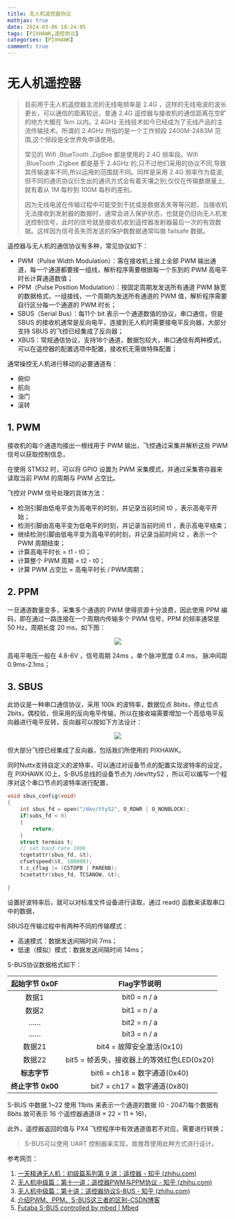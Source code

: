 ```yaml
---
title: 无人机遥控器协议
mathjax: true
date: 2024-03-06 18:24:05
tags: [PIXHAWK,遥控协议]
categories: [PIXHAWK]
comment: true
---
```


# 无人机遥控器

> 目前用于无人机遥控器主流的无线电频率是 2.4G ，这样的无线电波的波长更长，可以通信的距离较远，普通 2.4G 遥控器与接收机的通信距离在空旷的地方大概在 1km 以内。2.4GHz 无线技术如今已经成为了无线产品的主流传输技术。所谓的 2.4GHz 所指的是一个工作频段 2400M-2483M 范围,这个频段是全世界免申请使用。
>
> 常见的 Wifi ,BlueTooth ,ZigBee 都是使用的 2.4G 频率段。Wifi ,BlueTooth ,Zigbee 都是基于 2.4GHz 的,只不过他们采用的协议不同,导致其传输速率不同,所以运用的范围就不同。同样是采用 2.4G 频率作为载波,但不同的通讯协议衍生出的通讯方式会有着天壤之别;仅仅在传输数据量上,就有着从 1M 每秒到 100M 每秒的差别。
>
> 因为无线电波在传输过程中可能受到干扰或是数据丢失等等问题，当接收机无法接收到发射器的数据时，通常会进入保护状态，也就是仍旧向无人机发送控制信号，此时的信号就是接收机收到遥控器发射器最后一次的有效数据。这样因为信号丢失而发送的保护数数据通常叫做 failsafe 数据。

遥控器与无人机的通信协议有多种，常见协议如下：

+ PWM（Pulse Width Modulation）：需在接收机上接上全部 PWM 输出通道，每一个通道都要接一组线，解析程序需要根据每一个东到的 PWM 高电平时长计算通道数值；
+ PPM（Pulse Position Modulation）：按固定周期发发送所有通道 PWM 脉宽的数据格式，一组接线，一个周期内发送所有通道的 PWM 值，解析程序需要自行区分每一个通道的 PWM 时长；
+ SBUS（Serial Bus）：每11个 bit 表示一个通道数值的协议，串口通信，但是 SBUS 的接收机通常是反向电平，连接到无人机时需要接电平反向器，大部分支持 SBUS 的飞控已经集成了反向器；
+ XBUS：常规通信协议，支持18个通道，数据包较大，串口通信有两种模式，可以在遥控器的配置选项中配置，接收机无需做特殊配置；

通常操控无人机进行移动的必要通道有：

+ 俯仰
+ 航向
+ 油门
+ 滚转

## 1. PWM

接收机的每个通道均接出一根线用于 PWM 输出，飞控通过采集并解析这些 PWM 信号以获取控制信息，

在使用 STM32 时，可以将 GPIO 设置为 PWM 采集模式，并通过采集寄存器来读取当前 PWM 的周期与 PWM 占空比。

飞控对 PWM 信号处理的具体方法：

+ 检测引脚由低电平变为高电平的时刻，并记录当前时间 t0 ，表示高电平开始；
+ 检测引脚由高电平变为低电平的时刻，并记录当前时间 t1 ，表示高电平结束；
+ 继续检测引脚由低电平变为高电平的时刻，并记录当前时间 t2 ，表示一个 PWM 周期结束；
+ 计算高电平时长 = t1 - t0；
+ 计算整个 PWM 周期 = t2 - t0；
+ 计算 PWM 占空比 = 高电平时长 / PWM周期；

## 2. PPM

一旦通道数量变多，采集多个通道的 PWM 使得资源十分浪费，因此使用 PPM 编码，即在通过一路连接在一个周期内传输多个 PWM 信号，PPM 的频率通常是 50 Hz，周期长度 20 ms，如下图：

<div align = "center"><img src="PPM.jpg"  width=""  height = "" /></div>

高电平电压一般在 4.8-6V ，信号周期 24ms ，单个脉冲宽度 0.4 ms， 脉冲间距 0.9ms-2.1ms；

## 3. SBUS

此协议是一种串口通信协议，采用 100k 的波特率，数据位点 8bits，停止位点 2bits，偶校验，但采用的反向电平传输，所以在接收端需要增加一个高低电平反向器进行电平反转，反向器可以按如下方法设计：

<div align = "center"><img src="反向器.png"  width=""  height = "" /></div>

但大部分飞控已经集成了反向器，包括我们所使用的 PIXHAWK。

同时Nuttx支持自定义的波特率，可以通过对设备节点的配置实现波特率的设定，在 PIXHAWK IO上，S-BUS总线的设备节点为 /dev/ttyS2 ，所以可以编写一个程序对这个串口节点的波特率进行配置，

```C
void sbus_config(void)
{
    int sbus_fd = open("/dev/ttyS2", O_RDWR | O_NONBLOCK);
    if(subs_fd < 0)
    {
        return;
    }
    struct termios t;
    // set baud rate 100k
    tcgetattr(sbus_fd, &t);
    cfsetspeed(&t, 100000);
    t.c_cflag |= (CSTOPB | PARENB);
    tcsetattr(sbus_fd, TCSANOW, &t);
    
}
```

设置好波特率后，就可以对标准文件设备进行读取，通过 read() 函数来读取串口中的数据， 

SBUS在传输过程中有两种不同的传输模式：

+ 高速模式：数据发送间隔时间 7ms；
+ 低速（模拟）模式：数据发送间隔时间 14ms；

S-BUS协议数据格式如下：

|   起始字节 0x0F   |                Flag字节说明                |
| :---------------: | :----------------------------------------: |
|       数据1       |                bit0 = n / a                |
|       数据2       |                bit1 = n / a                |
|        ……         |                bit2 = n / a                |
|        ……         |                bit3 = n / a                |
|      数据21       |         bit4 = 故障安全激活(0x10)          |
|      数据22       | bit5 = 帧丢失，接收器上的等效红色LED(0x20) |
|   **标志字节**    |        bit6 = ch18 = 数字通道(0x40)        |
| **终止字节 0x00** |        bit7 = ch17 = 数字通道(0x80)        |

S-BUS 中数据 1~22 使用 11bits 来表示一个通道的数据 (0 - 2047)每个数据有 8bits 故可表示 16 个遥控器通道(8 × 22 = 11 × 16)，

此外，遥控器返回的值与 PX4 飞控程序中有效通道值若不对应，需要进行转换；

> S-BUS可以使用 UART 控制器来实现，故推荐使用此种方式进行设计。

参考网页：

1. [一天精通无人机：初级篇系列第 9 讲：遥控器 - 知乎 (zhihu.com)](https://zhuanlan.zhihu.com/p/41367381)
2. [无人机中级篇：第十一讲：遥控器PWM与PPM协议 - 知乎 (zhihu.com)](https://zhuanlan.zhihu.com/p/50275122)
3. [无人机中级篇：第十讲：遥控器协议S-BUS - 知乎 (zhihu.com)](https://zhuanlan.zhihu.com/p/48903242)
4. [介绍PWM、PPM、S-BUS这三者的区别-CSDN博客](https://blog.csdn.net/ybhuangfugui/article/details/99826879)
5. [Futaba S-BUS controlled by mbed | Mbed](https://os.mbed.com/users/Digixx/notebook/futaba-s-bus-controlled-by-mbed/)